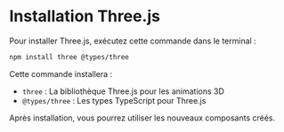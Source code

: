 # Installation Three.js

Pour installer Three.js, exécutez cette commande dans le terminal :

```bash
npm install three @types/three
```

Cette commande installera :
- `three` : La bibliothèque Three.js pour les animations 3D
- `@types/three` : Les types TypeScript pour Three.js

Après installation, vous pourrez utiliser les nouveaux composants créés.